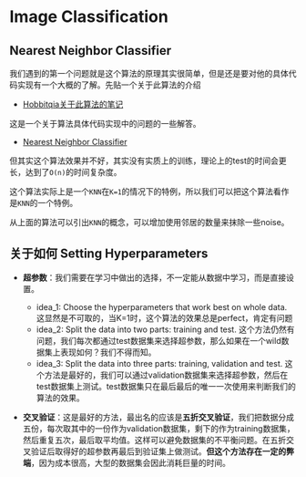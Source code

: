 # Image Classification

## Nearest Neighbor Classifier

我们遇到的第一个问题就是这个算法的原理其实很简单，但是还是要对他的具体代码实现有一个大概的了解。先贴一个关于此算法的介绍

- [Hobbitqia关于此算法的笔记](https://note.hobbitqia.cc/DL/lec01/#data-driven-approach)

这是一个关于算法具体代码实现中的问题的一些解答。

- [Nearest Neighbor Classifier](./Nearest%20Neighbor%20Classifier.md)

但其实这个算法效果并不好，其实没有实质上的训练，理论上的test的时间会更长，达到了`O(n)`的时间复杂度。

这个算法实际上是一个`KNN`在`K=1`的情况下的特例，所以我们可以把这个算法看作是`KNN`的一个特例。

从上面的算法可以引出`KNN`的概念，可以增加使用邻居的数量来抹除一些noise。

## 关于如何 Setting Hyperparameters


- **超参数**：我们需要在学习中做出的选择，不一定能从数据中学习，而是直接设置。
  - idea_1: Choose the hyperparameters that work best on whole data. 这显然是不可取的，当K=1时，这个算法的效果总是perfect，肯定有问题
  - idea_2: Split the data into two parts: training and test. 这个方法仍然有问题，我们每次都通过test数据集来选择超参数，那么如果在一个wild数据集上表现如何？我们不得而知。
  - idea_3: Split the data into three parts: training, validation and test. 这个方法是最好的，我们可以通过validation数据集来选择超参数，然后在test数据集上测试。test数据集只在最后最后的唯一一次使用来判断我们的算法的效果。

- **交叉验证**：这是最好的方法，最出名的应该是**五折交叉验证**，我们把数据分成五份，每次取其中的一份作为validation数据集，剩下的作为training数据集，然后重复五次，最后取平均值。这样可以避免数据集的不平衡问题。在五折交叉验证后取得好的超参数再最后到验证集上做测试。**但这个方法存在一定的弊端**，因为成本很高，大型的数据集会因此消耗巨量的时间。


